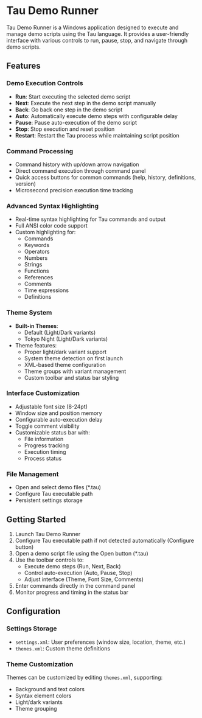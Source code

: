 # Tau Demo Runner

Tau Demo Runner is a Windows application designed to execute and manage demo scripts using the Tau language. It provides a user-friendly interface with various controls to run, pause, stop, and navigate through demo scripts.

## Features

### Demo Execution Controls
- **Run**: Start executing the selected demo script
- **Next**: Execute the next step in the demo script manually
- **Back**: Go back one step in the demo script
- **Auto**: Automatically execute demo steps with configurable delay
- **Pause**: Pause auto-execution of the demo script
- **Stop**: Stop execution and reset position
- **Restart**: Restart the Tau process while maintaining script position

### Command Processing
- Command history with up/down arrow navigation
- Direct command execution through command panel
- Quick access buttons for common commands (help, history, definitions, version)
- Microsecond precision execution time tracking

### Advanced Syntax Highlighting
- Real-time syntax highlighting for Tau commands and output
- Full ANSI color code support
- Custom highlighting for:
  - Commands
  - Keywords
  - Operators
  - Numbers
  - Strings
  - Functions
  - References
  - Comments
  - Time expressions
  - Definitions

### Theme System
- **Built-in Themes**:
  - Default (Light/Dark variants)
  - Tokyo Night (Light/Dark variants)
- Theme features:
  - Proper light/dark variant support
  - System theme detection on first launch
  - XML-based theme configuration
  - Theme groups with variant management
  - Custom toolbar and status bar styling

### Interface Customization
- Adjustable font size (8-24pt)
- Window size and position memory
- Configurable auto-execution delay
- Toggle comment visibility
- Customizable status bar with:
  - File information
  - Progress tracking
  - Execution timing
  - Process status

### File Management
- Open and select demo files (*.tau)
- Configure Tau executable path
- Persistent settings storage

## Getting Started

1. Launch Tau Demo Runner
2. Configure Tau executable path if not detected automatically (Configure button)
3. Open a demo script file using the Open button (*.tau)
4. Use the toolbar controls to:
   - Execute demo steps (Run, Next, Back)
   - Control auto-execution (Auto, Pause, Stop)
   - Adjust interface (Theme, Font Size, Comments)
5. Enter commands directly in the command panel
6. Monitor progress and timing in the status bar

## Configuration

### Settings Storage
- `settings.xml`: User preferences (window size, location, theme, etc.)
- `themes.xml`: Custom theme definitions

### Theme Customization
Themes can be customized by editing `themes.xml`, supporting:
- Background and text colors
- Syntax element colors
- Light/dark variants
- Theme grouping
